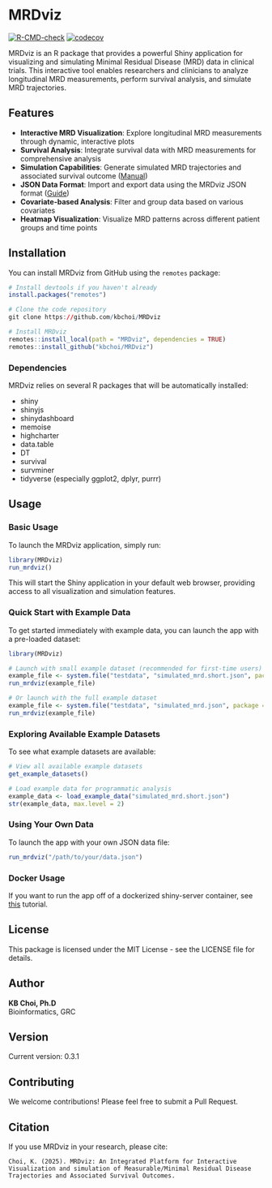 # MRDviz

[![R-CMD-check](https://github.com/kbchoi/MRDviz/actions/workflows/R-CMD-check.yml/badge.svg)](https://github.com/kbchoi/MRDviz/actions/workflows/R-CMD-check.yml)
[![codecov](https://codecov.io/gh/kbchoi/MRDviz/graph/badge.svg?token=DM6HOH47OL)](https://codecov.io/gh/kbchoi/MRDviz)

MRDviz is an R package that provides a powerful Shiny application for visualizing and simulating Minimal Residual Disease (MRD) data in clinical trials. This interactive tool enables researchers and clinicians to analyze longitudinal MRD measurements, perform survival analysis, and simulate MRD trajectories.

## Features

- **Interactive MRD Visualization**: Explore longitudinal MRD measurements through dynamic, interactive plots
- **Survival Analysis**: Integrate survival data with MRD measurements for comprehensive analysis
- **Simulation Capabilities**: Generate simulated MRD trajectories and associated survival outcome ([Manual](MRDsim.md))
- **JSON Data Format**: Import and export data using the MRDviz JSON format ([Guide](JSON_Format.md))
- **Covariate-based Analysis**: Filter and group data based on various covariates
- **Heatmap Visualization**: Visualize MRD patterns across different patient groups and time points

## Installation

You can install MRDviz from GitHub using the `remotes` package:

```R
# Install devtools if you haven't already
install.packages("remotes")

# Clone the code repository
git clone https://github.com/kbchoi/MRDviz

# Install MRDviz
remotes::install_local(path = "MRDviz", dependencies = TRUE)
remotes::install_github("kbchoi/MRDviz")
```

### Dependencies

MRDviz relies on several R packages that will be automatically installed:

- shiny
- shinyjs
- shinydashboard
- memoise
- highcharter
- data.table
- DT
- survival
- survminer
- tidyverse (especially ggplot2, dplyr, purrr)

## Usage

### Basic Usage

To launch the MRDviz application, simply run:

```R
library(MRDviz)
run_mrdviz()
```

This will start the Shiny application in your default web browser, providing access to all visualization and simulation features.

### Quick Start with Example Data

To get started immediately with example data, you can launch the app with a pre-loaded dataset:

```R
library(MRDviz)

# Launch with small example dataset (recommended for first-time users)
example_file <- system.file("testdata", "simulated_mrd.short.json", package = "MRDviz")
run_mrdviz(example_file)

# Or launch with the full example dataset
example_file <- system.file("testdata", "simulated_mrd.json", package = "MRDviz")
run_mrdviz(example_file)
```

### Exploring Available Example Datasets

To see what example datasets are available:

```R
# View all available example datasets
get_example_datasets()

# Load example data for programmatic analysis
example_data <- load_example_data("simulated_mrd.short.json")
str(example_data, max.level = 2)
```

### Using Your Own Data

To launch the app with your own JSON data file:

```R
run_mrdviz("/path/to/your/data.json")
```

### Docker Usage

If you want to run the app off of a dockerized shiny-server container, see [this](README.docker.md) tutorial.


## License

This package is licensed under the MIT License - see the LICENSE file for details.

## Author

**KB Choi, Ph.D**  
Bioinformatics, GRC

## Version

Current version: 0.3.1

## Contributing

We welcome contributions! Please feel free to submit a Pull Request.

## Citation

If you use MRDviz in your research, please cite:

```
Choi, K. (2025). MRDviz: An Integrated Platform for Interactive Visualization and simulation of Measurable/Minimal Residual Disease Trajectories and Associated Survival Outcomes.
